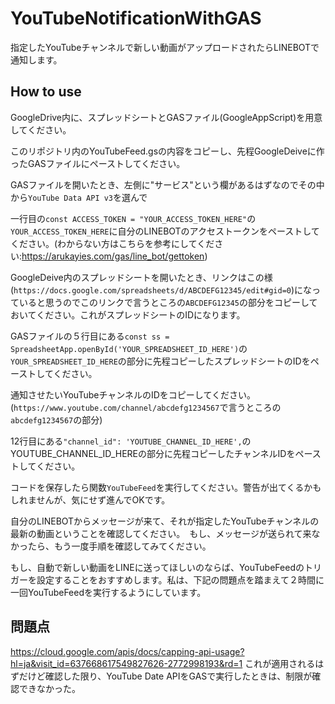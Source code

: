 # YouTubeNotificationWithGAS
指定したYouTubeチャンネルで新しい動画がアップロードされたらLINEBOTで通知します。

## How to use
GoogleDrive内に、スプレッドシートとGASファイル(GoogleAppScript)を用意してください。

このリポジトリ内のYouTubeFeed.gsの内容をコピーし、先程GoogleDeiveに作ったGASファイルにペーストしてください。

GASファイルを開いたとき、左側に"サービス"という欄があるはずなのでその中から`YouTube Data API v3`を選んで

一行目の`const ACCESS_TOKEN = "YOUR_ACCESS_TOKEN_HERE"`の`YOUR_ACCESS_TOKEN_HERE`に自分のLINEBOTのアクセストークンをペーストしてください。(わからない方はこちらを参考にしてください:https://arukayies.com/gas/line_bot/gettoken)

GoogleDeive内のスプレッドシートを開いたとき、リンクはこの様(`https://docs.google.com/spreadsheets/d/ABCDEFG12345/edit#gid=0`)になっていると思うのでこのリンクで言うところの`ABCDEFG12345`の部分をコピーしておいてください。これがスプレッドシートのIDになります。

GASファイルの５行目にある`const ss = SpreadsheetApp.openById('YOUR_SPREADSHEET_ID_HERE')`の`YOUR_SPREADSHEET_ID_HERE`の部分に先程コピーしたスプレッドシートのIDをペーストしてください。

通知させたいYouTubeチャンネルのIDをコピーしてください。(`https://www.youtube.com/channel/abcdefg1234567`で言うところの`abcdefg1234567`の部分)

12行目にある`"channel_id": 'YOUTUBE_CHANNEL_ID_HERE',`のYOUTUBE_CHANNEL_ID_HEREの部分に先程コピーしたチャンネルIDをペーストしてください。


コードを保存したら関数`YouTubeFeed`を実行してください。警告が出てくるかもしれませんが、気にせず進んでOKです。

自分のLINEBOTからメッセージが来て、それが指定したYouTubeチャンネルの最新の動画ということを確認してください。　もし、メッセージが送られて来なかったら、もう一度手順を確認してみてください。

もし、自動で新しい動画をLINEに送ってほしいのならば、YouTubeFeedのトリガーを設定することをおすすめします。私は、下記の問題点を踏まえて２時間に一回YouTubeFeedを実行するようにしています。

## 問題点
https://cloud.google.com/apis/docs/capping-api-usage?hl=ja&visit_id=637668617549827626-2772998193&rd=1 これが適用されるはずだけど確認した限り、YouTube Date APIをGASで実行したときは、制限が確認できなかった。


